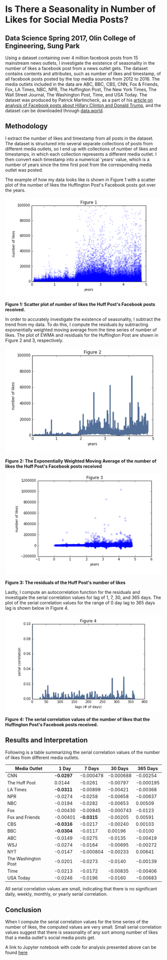 # Is There a Seasonality in Number of Likes for Social Media Posts?
## Data Science Spring 2017, Olin College of Engineering, Sung Park

Using a dataset containing over 4 million facebook posts from 15 mainstream news outlets, I investigate the existence of seasonality in the number of likes a facebook post from a news outlet gets. The dataset contains contents and attributes, such as number of likes and timestamp, of all facebook posts posted by the top media sources from 2012 to 2016. The media outlets included in the data are ABC, BBC, CBS, CNN, Fox & Friends, Fox, LA Times, NBC, NPR, The Huffington Post, The New York Times, The Wall Street Journal, The Washington Post, Time, and USA Today. The dataset was produced by Patrick Martincheck, as a part of his [article on analysis of Facebook posts about Hillary Clinton and Donald Trump](https://shift.newco.co/what-i-discovered-about-trump-and-clinton-from-analyzing-4-million-facebook-posts-922a4381fd2f), and the dataset can be downloaded through [data.world](https://data.world/martinchek/2012-2016-facebook-posts).
## Methodology

I extract the number of likes and timestamp from all posts in the dataset. The dataset is structured into several separate collections of posts from different media outlets, so I end up with collections of number of likes and timestamps, in which each collection represents a different media outlet. I then convert each timestamp into a numerical 'years' value, which is a number of years since the time first post from the corresponding media outlet was posted.

The example of how my data looks like is shown in Figure 1 with a scatter plot of the number of likes the Huffington Post's Facebook posts got over the years.

![Figure 1](img/Report2Fig1.png)

**Figure 1: Scatter plot of number of likes the Huff Post's Facebook posts received.**

 In order to accurately investigate the existence of seasonality, I subtract the trend from my data. To do this, I compute the residuals by subtracting exponentially weighted moving average from the time series of number of likes. The plot of EWMA and residuals for the Huffington Post are shown in Figure 2 and 3, respectively.

 ![Figure 2](img/Report2Fig2.png)

**Figure 2: The Exponentially Weighted Moving Average of the number of likes the Huff Post's Facebook posts received**

 ![Figure 3](img/Report2Fig3.png)

**Figure 3: The residuals of the Huff Post's number of likes**

 Lastly, I compute an autocorrelation function for the residuals and investigate the serial correlation values for lag of 1, 7, 30, and 365 days. The plot of the serial correlation values for the range of 0 day lag to 365 days lag is shown below in Figure 4.

 ![Figure 4](img/Report2Fig4.png)

 **Figure 4: The serial correlation values of the number of likes that the Huffington Post's Facebook posts received.**

## Results and Interpretation

Following is a table summarizing the serial correlation values of the number of likes from different media outlets.

| Media Outlet | 1 Day | 7 Days | 30 Days | 365 Days |
| --- | --- | --- | --- | --- |
| CNN | **-0.0297** | -0.000478 | -0.000688 | -0.00254 |
| The Huff Post | 0.0144 | -0.0261 | -0.00797 | -0.000195 |
| LA Times | **-0.0311** | -0.00899 | -0.00421 | -0.00368 |
| NPR | -0.0274 | -0.0258 | -0.00658 | -0.00637 |
| NBC | -0.0194 | -0.0282 | -0.00653 | 0.00509 |
| Fox | -0.00430 | -0.00845 | -0.000743 | -0.0123 |
| Fox and Friends | -0.00401 | **-0.0315** | -0.00205 | 0.00591 |
| CBS | **-0.0316** | -0.0217 | -0.00240 | 0.00103 |
| BBC | **-0.0304** | -0.0117 | 0.00196 | -0.0100 |
| ABC | -0.0149 | -0.0275 | -0.0135 | -0.00419 |
| WSJ | -0.0274 | -0.0164 | -0.00695 | -0.00272 |
| NYT | -0.0147 | -0.000804 | -0.00233 | 0.00641 |
| The Washington Post | -0.0201 | -0.0273 | -0.0140 | -0.00139 |
| Time | -0.0213 | -0.0172 | -0.00835 | -0.00406 |
| USA Today | -0.0246 | -0.0196 | -0.0160 | -0.00683 |

All serial correlation values are small, indicating that there is no significant daily, weekly, monthly, or yearly serial correlation. 

## Conclusion
When I compute the serial correlation values for the time series of the number of likes, the computed values are very small. Small serial correlation values suggest that there is seasonality of any sort among number of likes that a media outlet's social media posts get. 

A link to Jupyter notebook with code for analysis presented above can be found [here](https://github.com/SungwooPark/ThinkStats2/blob/master/code/report2.ipynb)
